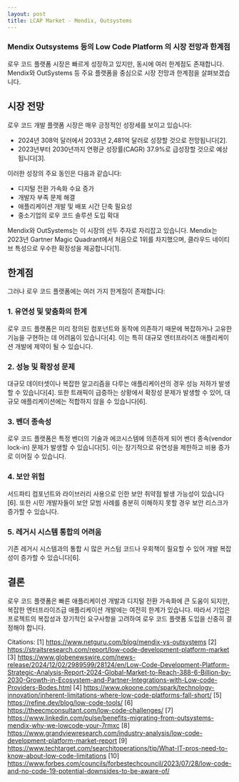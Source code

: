 ```yaml
---
layout: post
title: LCAP Market - Mendix, Outsystems
---
```


### Mendix Outsystems 등의 Low Code Platform 의 시장 전망과 한계점

로우 코드 플랫폼 시장은 빠르게 성장하고 있지만, 동시에 여러 한계점도 존재합니다. Mendix와 OutSystems 등 주요 플랫폼을 중심으로 시장 전망과 한계점을 살펴보겠습니다.

## 시장 전망

로우 코드 개발 플랫폼 시장은 매우 긍정적인 성장세를 보이고 있습니다:

- 2024년 308억 달러에서 2033년 2,481억 달러로 성장할 것으로 전망됩니다[2].
- 2023년부터 2030년까지 연평균 성장률(CAGR) 37.9%로 급성장할 것으로 예상됩니다[3].

이러한 성장의 주요 동인은 다음과 같습니다:

- 디지털 전환 가속화 수요 증가
- 개발자 부족 문제 해결
- 애플리케이션 개발 및 배포 시간 단축 필요성
- 중소기업의 로우 코드 솔루션 도입 확대

Mendix와 OutSystems는 이 시장의 선두 주자로 자리잡고 있습니다. Mendix는 2023년 Gartner Magic Quadrant에서 처음으로 1위를 차지했으며, 클라우드 네이티브 특성으로 우수한 확장성을 제공합니다[1].

## 한계점

그러나 로우 코드 플랫폼에는 여러 가지 한계점이 존재합니다:

### 1. 유연성 및 맞춤화의 한계

로우 코드 플랫폼은 미리 정의된 컴포넌트와 동작에 의존하기 때문에 복잡하거나 고유한 기능을 구현하는 데 어려움이 있습니다[4]. 이는 특히 대규모 엔터프라이즈 애플리케이션 개발에 제약이 될 수 있습니다.

### 2. 성능 및 확장성 문제

대규모 데이터셋이나 복잡한 알고리즘을 다루는 애플리케이션의 경우 성능 저하가 발생할 수 있습니다[4]. 또한 트래픽이 급증하는 상황에서 확장성 문제가 발생할 수 있어, 대규모 애플리케이션에는 적합하지 않을 수 있습니다[6].

### 3. 벤더 종속성

로우 코드 플랫폼은 특정 벤더의 기술과 에코시스템에 의존하게 되어 벤더 종속(vendor lock-in) 문제가 발생할 수 있습니다[5]. 이는 장기적으로 유연성을 제한하고 비용 증가로 이어질 수 있습니다.

### 4. 보안 위험

서드파티 컴포넌트와 라이브러리 사용으로 인한 보안 취약점 발생 가능성이 있습니다[6]. 또한 시민 개발자들이 보안 모범 사례를 충분히 이해하지 못할 경우 보안 리스크가 증가할 수 있습니다.

### 5. 레거시 시스템 통합의 어려움

기존 레거시 시스템과의 통합 시 많은 커스텀 코드나 우회책이 필요할 수 있어 개발 복잡성이 증가할 수 있습니다[6].

## 결론

로우 코드 플랫폼은 빠른 애플리케이션 개발과 디지털 전환 가속화에 큰 도움이 되지만, 복잡한 엔터프라이즈급 애플리케이션 개발에는 여전히 한계가 있습니다. 따라서 기업은 프로젝트의 복잡성과 장기적인 요구사항을 고려하여 로우 코드 플랫폼 도입을 신중히 결정해야 합니다.

Citations:
[1] https://www.netguru.com/blog/mendix-vs-outsystems
[2] https://straitsresearch.com/report/low-code-development-platform-market
[3] https://www.globenewswire.com/news-release/2024/12/02/2989599/28124/en/Low-Code-Development-Platform-Strategic-Analysis-Report-2024-Global-Market-to-Reach-388-6-Billion-by-2030-Growth-in-Ecosystem-and-Partner-Integrations-with-Low-code-Providers-Bodes.html
[4] https://www.okoone.com/spark/technology-innovation/inherent-limitations-where-low-code-platforms-fall-short/
[5] https://refine.dev/blog/low-code-tools/
[6] https://theecmconsultant.com/low-code-challenges/
[7] https://www.linkedin.com/pulse/benefits-migrating-from-outsystems-mendix-why-we-lowcode-your-7rmxc
[8] https://www.grandviewresearch.com/industry-analysis/low-code-development-platform-market-report
[9] https://www.techtarget.com/searchitoperations/tip/What-IT-pros-need-to-know-about-low-code-limitations
[10] https://www.forbes.com/councils/forbestechcouncil/2023/07/28/low-code-and-no-code-19-potential-downsides-to-be-aware-of/